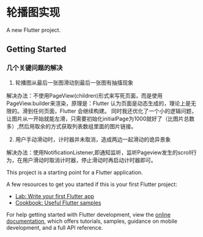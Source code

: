 # 轮播图实现

A new Flutter project.

## Getting Started

### 几个关键问题的解决
1. 轮播图从最后一张图滑动到最后一张图有抽搐现象

解决办法：不使用PageView(children)形式来写死页面，而是使用PageView.builder来渲染，原理是：Flutter 认为页面是动态生成的，理论上是无限的。滑到任何页面，Flutter 会继续构建。
同时我还优化了一个小的逻辑问题，让图片从一开始就能左滑，只需要初始化initialPage为1000就好了（比图片总数多）,然后用取余的方式获取列表数组里面的图片链接。

2. 用户手动滑动时，计时器并未取消，造成两边一起滑动的诡异景象

解决办法：使用NotificationListener,即通知监听，监听Pageview发生的scroll行为，在用户滑动时取消计时器，停止滑动时再启动计时器即可。

This project is a starting point for a Flutter application.

A few resources to get you started if this is your first Flutter project:

- [Lab: Write your first Flutter app](https://docs.flutter.dev/get-started/codelab)
- [Cookbook: Useful Flutter samples](https://docs.flutter.dev/cookbook)

For help getting started with Flutter development, view the
[online documentation](https://docs.flutter.dev/), which offers tutorials,
samples, guidance on mobile development, and a full API reference.
